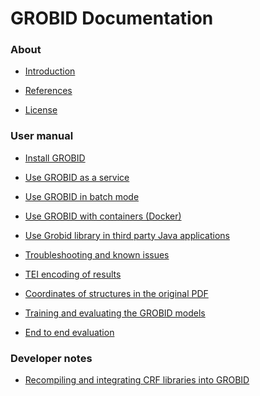 <h1>GROBID Documentation</h1>


<h3>About</h3>

* [Introduction](Introduction.md)

* [References](References.md)

* [License](License.md)

<h3>User manual</h3>

* [Install GROBID](Install-Grobid.md)

* [Use GROBID as a service](Grobid-service.md)

* [Use GROBID in batch mode](Grobid-batch.md)

* [Use GROBID with containers (Docker)](Grobid-docker.md)

* [Use Grobid library in third party Java applications](Grobid-java-library.md)

* [Troubleshooting and known issues](Troubleshooting.md)

* [TEI encoding of results](TEI-encoding-of-results.md)

* [Coordinates of structures in the original PDF](Coordinates-in-PDF.md)

* [Training and evaluating the GROBID models](Training-the-models-of-Grobid.md)

* [End to end evaluation](End-to-end-evaluation.md)

<h3>Developer notes</h3>

* [Recompiling and integrating CRF libraries into GROBID](Recompiling-and-integrating-CRF-libraries.md)

